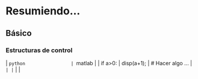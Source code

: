 ﻿# Resumiendo...

## Básico

### Estructuras de control

| ```python                 | ```matlab |
| if a>0:                   | disp(a+1);
|     # Hacer algo ...      | ```    |
| ```                        |        |